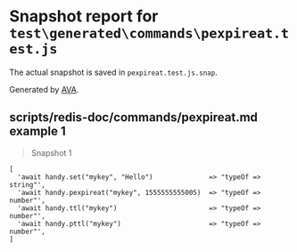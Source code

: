 # Snapshot report for `test\generated\commands\pexpireat.test.js`

The actual snapshot is saved in `pexpireat.test.js.snap`.

Generated by [AVA](https://ava.li).

## scripts/redis-doc/commands/pexpireat.md example 1

> Snapshot 1

    [
      'await handy.set("mykey", "Hello")              => "typeOf => string"',
      'await handy.pexpireat("mykey", 1555555555005)  => "typeOf => number"',
      'await handy.ttl("mykey")                       => "typeOf => number"',
      'await handy.pttl("mykey")                      => "typeOf => number"',
    ]
